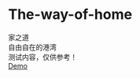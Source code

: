 # The-way-of-home
家之道<br >
自由自在的港湾<br >
测试内容，仅供参考！<br >
<a href="https://weiwangwang.github.io/The-way-of-home/">Demo</a>
